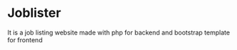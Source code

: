 # Joblister
It is a job listing website made with php for backend and bootstrap template for frontend
